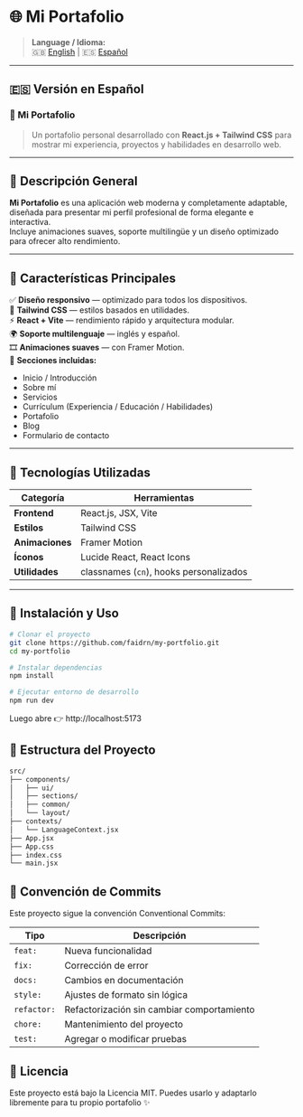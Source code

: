 # 🌐 Mi Portafolio

> **Language / Idioma:**  
> 🇬🇧 [English](README.md) | 🇪🇸 [Español](README.es.md)

---

## 🇪🇸 Versión en Español

### 🌟 Mi Portafolio

> Un portafolio personal desarrollado con **React.js + Tailwind CSS** para mostrar mi experiencia, proyectos y habilidades en desarrollo web.

---

## 🧭 Descripción General

**Mi Portafolio** es una aplicación web moderna y completamente adaptable, diseñada para presentar mi perfil profesional de forma elegante e interactiva.  
Incluye animaciones suaves, soporte multilingüe y un diseño optimizado para ofrecer alto rendimiento.

---

## 🧩 Características Principales

✅ **Diseño responsivo** — optimizado para todos los dispositivos.  
🎨 **Tailwind CSS** — estilos basados en utilidades.  
⚡ **React + Vite** — rendimiento rápido y arquitectura modular.    
🌍 **Soporte multilenguaje** — inglés y español.  
🎞 **Animaciones suaves** — con Framer Motion.  
💼 **Secciones incluidas:**  
- Inicio / Introducción  
- Sobre mí  
- Servicios  
- Currículum (Experiencia / Educación / Habilidades)  
- Portafolio  
- Blog  
- Formulario de contacto  

---

## 🧠 Tecnologías Utilizadas

| Categoría | Herramientas |
|------------|---------------|
| **Frontend** | React.js, JSX, Vite |
| **Estilos** | Tailwind CSS |
| **Animaciones** | Framer Motion |
| **Íconos** | Lucide React, React Icons |
| **Utilidades** | classnames (`cn`), hooks personalizados |

---

## 🚀 Instalación y Uso

```bash
# Clonar el proyecto
git clone https://github.com/faidrn/my-portfolio.git
cd my-portfolio

# Instalar dependencias
npm install

# Ejecutar entorno de desarrollo
npm run dev
```

Luego abre 👉 http://localhost:5173

## 🧾 Estructura del Proyecto

```bash
src/
├── components/
│   ├── ui/
│   ├── sections/
│   ├── common/
│   └── layout/
├── contexts/
│   └── LanguageContext.jsx
├── App.jsx
├── App.css
├── index.css
└── main.jsx
```

## 🧪 Convención de Commits

Este proyecto sigue la convención Conventional Commits:

| Tipo        | Descripción                                |
| ----------- | ------------------------------------------ |
| `feat:`     | Nueva funcionalidad                        |
| `fix:`      | Corrección de error                        |
| `docs:`     | Cambios en documentación                   |
| `style:`    | Ajustes de formato sin lógica              |
| `refactor:` | Refactorización sin cambiar comportamiento |
| `chore:`    | Mantenimiento del proyecto                 |
| `test:`     | Agregar o modificar pruebas                |

## 📄 Licencia
Este proyecto está bajo la Licencia MIT.
Puedes usarlo y adaptarlo libremente para tu propio portafolio ✨